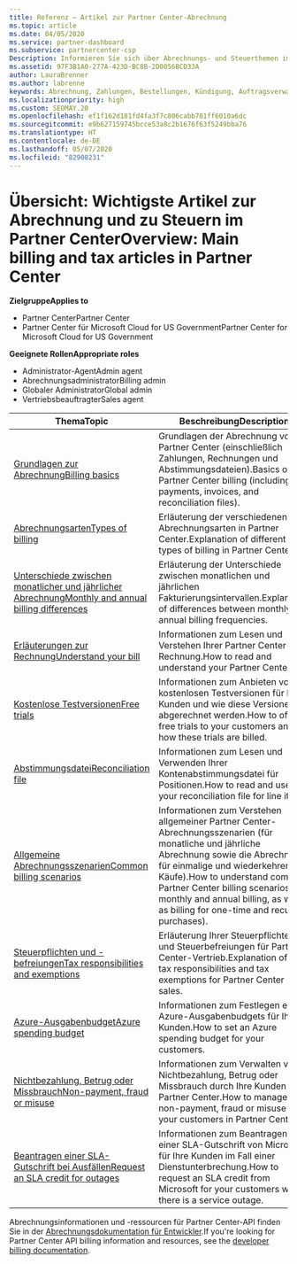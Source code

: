 ```yaml
---
title: Referenz – Artikel zur Partner Center-Abrechnung
ms.topic: article
ms.date: 04/05/2020
ms.service: partner-dashboard
ms.subservice: partnercenter-csp
Description: Informieren Sie sich über Abrechnungs- und Steuerthemen im Partner Center. Die Informationen umfassen Abrechnungsressourcen, Rechnungen, CSP-Abrechnungen und Steuern.
ms.assetid: 97F3B1A0-277A-423D-BC8B-2D0056BCD33A
author: LauraBrenner
ms.author: labrenne
keywords: Abrechnung, Zahlungen, Bestellungen, Kündigung, Auftragsverwaltung, Nichtbezahlung, Betrug, Missbrauch, Steuern, Steuerbefreiungen, Kontenabstimmungsdateien, Kontenabstimmungsdatei
ms.localizationpriority: high
ms.custom: SEOMAY.20
ms.openlocfilehash: ef1f162d181fd4fa3f7c806cabb781ff6010a6dc
ms.sourcegitcommit: e9b627159745bcce53a8c2b1676f63f5249bba76
ms.translationtype: HT
ms.contentlocale: de-DE
ms.lasthandoff: 05/07/2020
ms.locfileid: "82908231"
---
```

# <a name="overview-main-billing-and-tax-articles-in-partner-center"></a><span data-ttu-id="04724-105">Übersicht: Wichtigste Artikel zur Abrechnung und zu Steuern im Partner Center</span><span class="sxs-lookup"><span data-stu-id="04724-105">Overview: Main billing and tax articles in Partner Center</span></span>

<span data-ttu-id="04724-106">**Zielgruppe**</span><span class="sxs-lookup"><span data-stu-id="04724-106">**Applies to**</span></span>

- <span data-ttu-id="04724-107">Partner Center</span><span class="sxs-lookup"><span data-stu-id="04724-107">Partner Center</span></span>
- <span data-ttu-id="04724-108">Partner Center für Microsoft Cloud for US Government</span><span class="sxs-lookup"><span data-stu-id="04724-108">Partner Center for Microsoft Cloud for US Government</span></span>

<span data-ttu-id="04724-109">**Geeignete Rollen**</span><span class="sxs-lookup"><span data-stu-id="04724-109">**Appropriate roles**</span></span>

- <span data-ttu-id="04724-110">Administrator-Agent</span><span class="sxs-lookup"><span data-stu-id="04724-110">Admin agent</span></span>
- <span data-ttu-id="04724-111">Abrechnungsadministrator</span><span class="sxs-lookup"><span data-stu-id="04724-111">Billing admin</span></span>
- <span data-ttu-id="04724-112">Globaler Administrator</span><span class="sxs-lookup"><span data-stu-id="04724-112">Global admin</span></span>
- <span data-ttu-id="04724-113">Vertriebsbeauftragter</span><span class="sxs-lookup"><span data-stu-id="04724-113">Sales agent</span></span>

| <span data-ttu-id="04724-114">Thema</span><span class="sxs-lookup"><span data-stu-id="04724-114">Topic</span></span> | <span data-ttu-id="04724-115">Beschreibung</span><span class="sxs-lookup"><span data-stu-id="04724-115">Description</span></span> |
| ----- | ----------- |
| [<span data-ttu-id="04724-116">Grundlagen zur Abrechnung</span><span class="sxs-lookup"><span data-stu-id="04724-116">Billing basics</span></span>](billing-basics.md) | <span data-ttu-id="04724-117">Grundlagen der Abrechnung von Partner Center (einschließlich Zahlungen, Rechnungen und Abstimmungsdateien).</span><span class="sxs-lookup"><span data-stu-id="04724-117">Basics of Partner Center billing (including payments, invoices, and reconciliation files).</span></span> |
| [<span data-ttu-id="04724-118">Abrechnungsarten</span><span class="sxs-lookup"><span data-stu-id="04724-118">Types of billing</span></span>](billing-different-types.md) | <span data-ttu-id="04724-119">Erläuterung der verschiedenen Abrechnungsarten in Partner Center.</span><span class="sxs-lookup"><span data-stu-id="04724-119">Explanation of different types of billing in Partner Center.</span></span> |
| [<span data-ttu-id="04724-120">Unterschiede zwischen monatlicher und jährlicher Abrechnung</span><span class="sxs-lookup"><span data-stu-id="04724-120">Monthly and annual billing differences</span></span>](billing-annual-monthly.md) | <span data-ttu-id="04724-121">Erläuterung der Unterschiede zwischen monatlichen und jährlichen Fakturierungsintervallen.</span><span class="sxs-lookup"><span data-stu-id="04724-121">Explanation of differences between monthly and annual billing frequencies.</span></span> |
| [<span data-ttu-id="04724-122">Erläuterungen zur Rechnung</span><span class="sxs-lookup"><span data-stu-id="04724-122">Understand your bill</span></span>](read-your-bill.md) | <span data-ttu-id="04724-123">Informationen zum Lesen und Verstehen Ihrer Partner Center-Rechnung.</span><span class="sxs-lookup"><span data-stu-id="04724-123">How to read and understand your Partner Center bill.</span></span> |
| [<span data-ttu-id="04724-124">Kostenlose Testversionen</span><span class="sxs-lookup"><span data-stu-id="04724-124">Free trials</span></span>](offer-your-customers-trials-of-microsoft-products.md) | <span data-ttu-id="04724-125">Informationen zum Anbieten von kostenlosen Testversionen für Ihre Kunden und wie diese Versionen abgerechnet werden.</span><span class="sxs-lookup"><span data-stu-id="04724-125">How to offer free trials to your customers and how these trials are billed.</span></span> |
| [<span data-ttu-id="04724-126">Abstimmungsdatei</span><span class="sxs-lookup"><span data-stu-id="04724-126">Reconciliation file</span></span>](use-the-reconciliation-files.md) | <span data-ttu-id="04724-127">Informationen zum Lesen und Verwenden Ihrer Kontenabstimmungsdatei für Positionen.</span><span class="sxs-lookup"><span data-stu-id="04724-127">How to read and use your reconciliation file for line items.</span></span> |
| [<span data-ttu-id="04724-128">Allgemeine Abrechnungsszenarien</span><span class="sxs-lookup"><span data-stu-id="04724-128">Common billing scenarios</span></span>](common-billing-scenarios.md) | <span data-ttu-id="04724-129">Informationen zum Verstehen allgemeiner Partner Center-Abrechnungsszenarien (für monatliche und jährliche Abrechnung sowie die Abrechnung für einmalige und wiederkehrende Käufe).</span><span class="sxs-lookup"><span data-stu-id="04724-129">How to understand common Partner Center billing scenarios (for monthly and annual billing, as well as billing for one-time and recurring purchases).</span></span> |
| [<span data-ttu-id="04724-130">Steuerpflichten und -befreiungen</span><span class="sxs-lookup"><span data-stu-id="04724-130">Tax responsibilities and exemptions</span></span>](tax-and-tax-exemptions.md) | <span data-ttu-id="04724-131">Erläuterung Ihrer Steuerpflichten und Steuerbefreiungen für Partner Center-Vertrieb.</span><span class="sxs-lookup"><span data-stu-id="04724-131">Explanation of your tax responsibilities and tax exemptions for Partner Center sales.</span></span> |
| [<span data-ttu-id="04724-132">Azure-Ausgabenbudget</span><span class="sxs-lookup"><span data-stu-id="04724-132">Azure spending budget</span></span>](set-an-azure-spending-budget-for-your-customers.md) | <span data-ttu-id="04724-133">Informationen zum Festlegen eines Azure-Ausgabenbudgets für Ihre Kunden.</span><span class="sxs-lookup"><span data-stu-id="04724-133">How to set an Azure spending budget for your customers.</span></span> |
| [<span data-ttu-id="04724-134">Nichtbezahlung, Betrug oder Missbrauch</span><span class="sxs-lookup"><span data-stu-id="04724-134">Non-payment, fraud or misuse</span></span>](non-payment--fraud--or-misuse.md) | <span data-ttu-id="04724-135">Informationen zum Verwalten von Nichtbezahlung, Betrug oder Missbrauch durch Ihre Kunden in Partner Center.</span><span class="sxs-lookup"><span data-stu-id="04724-135">How to manage non-payment, fraud or misuse by your customers in Partner Center.</span></span> |
| [<span data-ttu-id="04724-136">Beantragen einer SLA-Gutschrift bei Ausfällen</span><span class="sxs-lookup"><span data-stu-id="04724-136">Request an SLA credit for outages</span></span>](request-credit.md) | <span data-ttu-id="04724-137">Informationen zum Beantragen einer SLA-Gutschrift von Microsoft für Ihre Kunden im Fall einer Dienstunterbrechung.</span><span class="sxs-lookup"><span data-stu-id="04724-137">How to request an SLA credit from Microsoft for your customers when there is a service outage.</span></span> |

<span data-ttu-id="04724-138">Abrechnungsinformationen und -ressourcen für Partner Center-API finden Sie in der [Abrechnungsdokumentation für Entwickler](https://docs.microsoft.com/partner-center/develop/manage-billing).</span><span class="sxs-lookup"><span data-stu-id="04724-138">If you're looking for Partner Center API billing information and resources, see the [developer billing documentation](https://docs.microsoft.com/partner-center/develop/manage-billing).</span></span>

